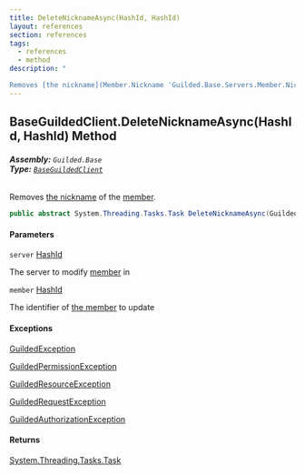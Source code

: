 ```yaml
---
title: DeleteNicknameAsync(HashId, HashId)
layout: references
section: references
tags:
  - references
  - method
description: "

Removes [the nickname](Member.Nickname 'Guilded.Base.Servers.Member.Nickname') of the [member](BaseGuildedClient.DeleteNicknameAsync(HashId,HashId)#Guilded.Base.BaseGuildedClient.DeleteNicknameAsync(Guilded.Base.HashId,Guilded.Base.HashId).member 'Guilded.Base.BaseGuildedClient.DeleteNicknameAsync(Guilded.Base.HashId, Guilded.Base.HashId).member')."
---
```


## BaseGuildedClient.DeleteNicknameAsync(HashId, HashId) Method
###### **Assembly:** `Guilded.Base`<br/>**Type:** [`BaseGuildedClient`](BaseGuildedClient 'Guilded.Base.BaseGuildedClient')

Removes [the nickname](Member.Nickname 'Guilded.Base.Servers.Member.Nickname') of the [member](BaseGuildedClient.DeleteNicknameAsync(HashId,HashId)#Guilded.Base.BaseGuildedClient.DeleteNicknameAsync(Guilded.Base.HashId,Guilded.Base.HashId).member 'Guilded.Base.BaseGuildedClient.DeleteNicknameAsync(Guilded.Base.HashId, Guilded.Base.HashId).member').

```csharp
public abstract System.Threading.Tasks.Task DeleteNicknameAsync(Guilded.Base.HashId server, Guilded.Base.HashId member);
```
#### Parameters

<a name='Guilded.Base.BaseGuildedClient.DeleteNicknameAsync(Guilded.Base.HashId,Guilded.Base.HashId).server'></a>

`server` [HashId](HashId 'Guilded.Base.HashId')

The server to modify [member](Member 'Guilded.Base.Servers.Member') in

<a name='Guilded.Base.BaseGuildedClient.DeleteNicknameAsync(Guilded.Base.HashId,Guilded.Base.HashId).member'></a>

`member` [HashId](HashId 'Guilded.Base.HashId')

The identifier of [the member](Member 'Guilded.Base.Servers.Member') to update

#### Exceptions

[GuildedException](GuildedException 'Guilded.Base.GuildedException')

[GuildedPermissionException](GuildedPermissionException 'Guilded.Base.GuildedPermissionException')

[GuildedResourceException](GuildedResourceException 'Guilded.Base.GuildedResourceException')

[GuildedRequestException](GuildedRequestException 'Guilded.Base.GuildedRequestException')

[GuildedAuthorizationException](GuildedAuthorizationException 'Guilded.Base.GuildedAuthorizationException')

#### Returns
[System.Threading.Tasks.Task](https://docs.microsoft.com/en-us/dotnet/api/System.Threading.Tasks.Task 'System.Threading.Tasks.Task')